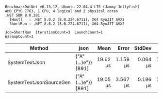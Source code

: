 ```

BenchmarkDotNet v0.13.12, Ubuntu 22.04.4 LTS (Jammy Jellyfish)
AMD EPYC 7763, 1 CPU, 4 logical and 2 physical cores
.NET SDK 8.0.201
  [Host]   : .NET 8.0.2 (8.0.224.6711), X64 RyuJIT AVX2
  ShortRun : .NET 8.0.2 (8.0.224.6711), X64 RyuJIT AVX2

Job=ShortRun  IterationCount=3  LaunchCount=1  
WarmupCount=3  

```
| Method                  | json                | Mean     | Error    | StdDev   | Min      | Max      | Gen0   | Allocated |
|------------------------ |-------------------- |---------:|---------:|---------:|---------:|---------:|-------:|----------:|
| SystemTextJson          | {&quot;A&quot;(...)e&quot;}} [891] | 19.62 μs | 1.159 μs | 0.064 μs | 19.55 μs | 19.68 μs | 0.0305 |   3.19 KB |
| SystemTextJsonSourceGen | {&quot;A&quot;(...)e&quot;}} [891] | 19.05 μs | 3.567 μs | 0.196 μs | 18.87 μs | 19.26 μs | 0.0305 |   3.19 KB |

